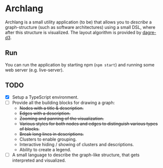 Archlang
========

Archlang is a small utility application (to be) that allows you to _describe_ a
graph-structure (such as software architectures) using a small DSL, where after
this structure is visualized. The layout algorithm is provided by
[dagre-d3](https://github.com/cpettitt/dagre-d3/wiki).

Run
---

You can run the application by starting npm (`npm start`) and running some
web server (e.g. live-server).

TODO
----

* [x] Setup a TypeScript environment.
* [ ] Provide all the building blocks for drawing a graph:
    - ~~Nodes with a title & description.~~
    - ~~Edges with a description.~~
    - ~~Zooming and panning of the visualization.~~
    - ~~Various styles for both nodes and edges to distinguish various types
      of blocks.~~
    - ~~Break long lines in descriptions.~~
    - Clusters to enable grouping.
    - Interactive hiding / showing of clusters and descriptions.
    - Ability to create a legend.
* [ ] A small language to describe the graph-like structure, that gets
      interpreted and visualized.
